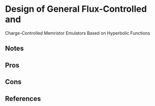 # Design of General Flux-Controlled and
Charge-Controlled Memristor Emulators
Based on Hyperbolic Functions

## Notes

## Pros

## Cons

## References
